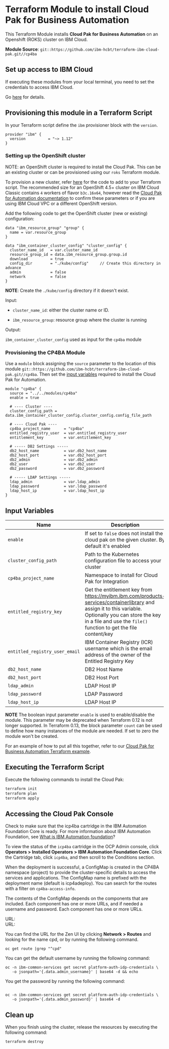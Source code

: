 # Terraform Module to install Cloud Pak for Business Automation

This Terraform Module installs **Cloud Pak for Business Automation** on an Openshift (ROKS) cluster on IBM Cloud.

**Module Source**: `git::https://github.com/ibm-hcbt/terraform-ibm-cloud-pak.git//cp4ba`

## Set up access to IBM Cloud

If executing these modules from your local terminal, you need to set the credentials to access IBM Cloud.

Go [here](../CREDENTIALS.md) for details.

## Provisioning this module in a Terraform Script

In your Terraform script define the `ibm` provisioner block with the `version`.

```hcl
provider "ibm" {
  version          = "~> 1.12"
}
```

### Setting up the OpenShift cluster

NOTE: an OpenShift cluster is required to install the Cloud Pak. This can be an existing cluster or can be provisioned using our `roks` Terraform module.

To provision a new cluster, refer [here](https://github.com/ibm-hcbt/terraform-ibm-cloud-pak/tree/main/roks) for the code to add to your Terraform script. The recommended size for an OpenShift 4.5+ cluster on IBM Cloud Classic contains `4` workers of flavor `b3c.16x64`, however read the [Cloud Pak for Automation documentation](https://www.ibm.com/docs/en/cloud-paks/cp-biz-automation) to confirm these parameters or if you are using IBM Cloud VPC or a different OpenShift version.

Add the following code to get the OpenShift cluster (new or existing) configuration:

```hcl
data "ibm_resource_group" "group" {
  name = var.resource_group
}

data "ibm_container_cluster_config" "cluster_config" {
  cluster_name_id   = var.cluster_name_id
  resource_group_id = data.ibm_resource_group.group.id
  download          = true
  config_dir        = "./kube/config"     // Create this directory in advance
  admin             = false
  network           = false
}
```

**NOTE**: Create the `./kube/config` directory if it doesn't exist.

Input:

- `cluster_name_id`: either the cluster name or ID.

- `ibm_resource_group`:  resource group where the cluster is running

Output:

`ibm_container_cluster_config` used as input for the `cp4ba` module

### Provisioning the CP4BA Module

Use a `module` block assigning the `source` parameter to the location of this module `git::https://github.com/ibm-hcbt/terraform-ibm-cloud-pak.git//cp4ba`. Then set the [input variables](#input-variables) required to install the Cloud Pak for Automation.

```hcl
module "cp4ba" {
  source = "../../modules/cp4ba"
  enable = true

  # ---- Cluster ----
  cluster_config_path = data.ibm_container_cluster_config.cluster_config.config_file_path

  # ---- Cloud Pak ----
  cp4ba_project_name      = "cp4ba"
  entitled_registry_user  = var.entitled_registry_user
  entitlement_key         = var.entitlement_key

  # ----- DB2 Settings -----
  db2_host_name           = var.db2_host_name
  db2_host_port           = var.db2_host_port
  db2_admin               = var.db2_admin
  db2_user                = var.db2_user
  db2_password            = var.db2_password

  # ----- LDAP Settings -----
  ldap_admin              = var.ldap_admin
  ldap_password           = var.ldap_password
  ldap_host_ip            = var.ldap_host_ip
}
```

## Input Variables

| Name                               | Description                                                                                                                                                                                                                | Default                     | Required |
| ---------------------------------- | -------------------------------------------------------------------------------------------------------------------------------------------------------------------------------------------------------------------------- | --------------------------- | -------- |
| `enable`                           | If set to `false` does not install the cloud pak on the given cluster. By default it's enabled   | `true`                      | No       |
| `cluster_config_path`              | Path to the Kubernetes configuration file to access your cluster | `./.kube/config`                      | No       |
| `cp4ba_project_name`               | Namespace to install for Cloud Pak for Integration | `cp4ba`                      | No       |
| `entitled_registry_key`            | Get the entitlement key from https://myibm.ibm.com/products-services/containerlibrary and assign it to this variable. Optionally you can store the key in a file and use the `file()` function to get the file content/key |                             | Yes      |
| `entitled_registry_user_email`     | IBM Container Registry (ICR) username which is the email address of the owner of the Entitled Registry Key                                                                                                                 |                             | Yes      |
| `db2_host_name`                    | DB2 Host Name           |                             | Yes      |   
| `db2_host_port`                    | DB2 Host Port           |                             | Yes      |   
| `ldap_admin`                       | LDAP Host IP           |                             | Yes      |   
| `ldap_password`                    | LDAP Password           |                             | Yes      |   
| `ldap_host_ip`                    | LDAP Host IP           |                             | Yes      | 

**NOTE** The boolean input parameter `enable` is used to enable/disable the module. This parameter may be deprecated when Terraform 0.12 is not longer supported. In Terraform 0.13, the block parameter `count` can be used to define how many instances of the module are needed. If set to zero the module won't be created.

For an example of how to put all this together, refer to our [Cloud Pak for Business Automation Terraform example](https://github.com/ibm-hcbt/terraform-ibm-cloud-pak/examples/cp4ba).

## Executing the Terraform Script

Execute the following commands to install the Cloud Pak:

```bash
terraform init
terraform plan
terraform apply
```

## Accessing the Cloud Pak Console

Check to make sure that the icp4ba cartridge in the IBM Automation Foundation Core is ready. For more information about IBM Automation Foundation, see [What is IBM Automation foundation](https://www.ibm.com/support/knowledgecenter/en/cloudpaks_start/cloud-paks/about/overview-cp.html)?

To view the status of the `icp4ba` cartridge in the OCP Admin console, click **Operators > Installed Operators > IBM Automation Foundation Core**. Click the Cartridge tab, click `icp4ba`, and then scroll to the Conditions section.

When the deployment is successful, a ConfigMap is created in the CP4BA namespace (project) to provide the cluster-specific details to access the services and applications. The ConfigMap name is prefixed with the deployment name (default is icp4adeploy). You can search for the routes with a filter on `cp4ba-access-info`.

The contents of the ConfigMap depends on the components that are included. Each component has one or more URLs, and if needed a username and password. Each component has one or more URLs.

<component1> URL: <RouteUrlToAccessComponent1>  
<component2> URL: <RouteUrlToAccessComponent2> 

You can find the URL for the Zen UI by clicking **Network > Routes** and looking for the name cpd, or by running the following command.

```console
oc get route |grep "^cpd"
  ```
  
You can get the default username by running the following command:

```console
oc -n ibm-common-services get secret platform-auth-idp-credentials \
   -o jsonpath='{.data.admin_username}' | base64 -d && echo
```
You get the password by running the following command:
```console

oc -n ibm-common-services get secret platform-auth-idp-credentials \
   -o jsonpath='{.data.admin_password}' | base64 -d
```
## Clean up

When you finish using the cluster, release the resources by executing the following command:

```bash
terraform destroy
```
